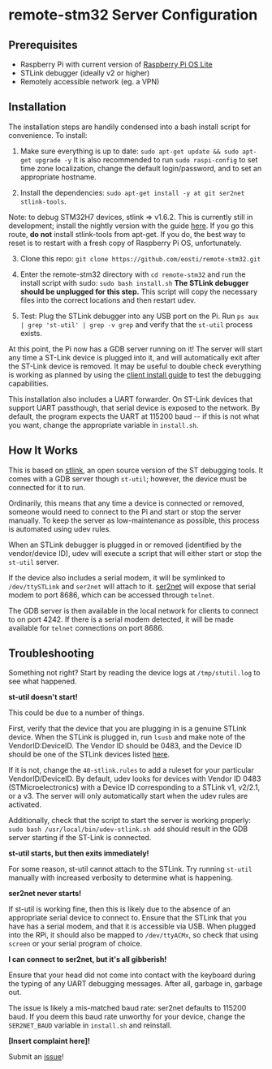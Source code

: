 # remote-stm32 Server Configuration #

## Prerequisites ##

* Raspberry Pi with current version of [Raspberry Pi OS Lite](https://www.raspberrypi.org/software/operating-systems/)
* STLink debugger (ideally v2 or higher)
* Remotely accessible network (eg. a VPN)

## Installation ##

The installation steps are handily condensed into a bash install script for convenience. 
To install:

1. Make sure everything is up to date: `sudo apt-get update && sudo apt-get upgrade -y`
It is also recommended to run `sudo raspi-config` to set time zone localization, change the default login/password, and to set an appropriate hostname.

2. Install the dependencies: `sudo apt-get install -y at git ser2net stlink-tools`. 

Note: to debug STM32H7 devices, stlink => v1.6.2.
This is currently still in development; install the nightly version with the guide [here](https://github.com/stlink-org/stlink/blob/develop/doc/compiling.md#linux).
If you go this route, **do not** install stlink-tools from apt-get. 
If you do, the best way to reset is to restart with a fresh copy of Raspberry Pi OS, unfortunately.

3. Clone this repo: `git clone https://github.com/eosti/remote-stm32.git` 

4. Enter the remote-stm32 directory with `cd remote-stm32` and run the install script with sudo: `sudo bash install.sh`
**The STLink debugger should be unplugged for this step.**
This script will copy the necessary files into the correct locations and then restart udev.

4. Test: Plug the STLink debugger into any USB port on the Pi. Run `ps aux | grep 'st-util' | grep -v grep` and verify that the `st-util` process exists.  

At this point, the Pi now has a GDB server running on it! 
The server will start any time a ST-Link device is plugged into it, and will automatically exit after the ST-Link device is removed.
It may be useful to double check everything is working as planned by using the [client install guide](client.md) to test the debugging capabilities.

This installation also includes a UART forwarder. 
On ST-Link devices that support UART passthough, that serial device is exposed to the network.
By default, the program expects the UART at 115200 baud -- if this is not what you want, change the appropriate variable in `install.sh`.

## How It Works ##

This is based on [stlink](https://github.com/stlink-org/stlink), an open source version of the ST debugging tools. 
It comes with a GDB server though `st-util`; however, the device must be connected for it to run.

Ordinarily, this means that any time a device is connected or removed, someone would need to connect to the Pi and start or stop the server manually.
To keep the server as low-maintenance as possible, this process is automated using udev rules. 

When an STLink debugger is plugged in or removed (identified by the vendor/device ID), udev will execute a script that will either start or stop the `st-util` server.

If the device also includes a serial modem, it will be symlinked to `/dev/ttySTLink` and `ser2net` will attach to it.
[ser2net](https://github.com/cminyard/ser2net) will expose that serial modem to port 8686, which can be accessed through `telnet`.

The GDB server is then available in the local network for clients to connect to on port 4242.
If there is a serial modem detected, it will be made available for `telnet` connections on port 8686.

## Troubleshooting ##

Something not right? Start by reading the device logs at `/tmp/stutil.log` to see what happened. 

**st-util doesn't start!**

This could be due to a number of things. 

First, verify that the device that you are plugging in is a genuine STLink device. 
When the STLink is plugged in, run `lsusb` and make note of the VendorID:DeviceID. 
The Vendor ID should be 0483, and the Device ID should be one of the STLink devices listed [here](https://usb-ids.gowdy.us/read/UD/0483). 

If it is not, change the `40-stlink.rules` to add a ruleset for your particular VendorID/DeviceID. 
By default, udev looks for devices with Vendor ID 0483 (STMicroelectronics) with a Device ID corresponding to a STLink v1, v2/2.1, or a v3. 
The server will only automatically start when the udev rules are activated. 

Additionally, check that the script to start the server is working properly: `sudo bash /usr/local/bin/udev-stlink.sh add` should result in the GDB server starting if the ST-Link is connected.

**st-util starts, but then exits immediately!**

For some reason, st-util cannot attach to the STLink. 
Try running `st-util` manually with increased verbosity to determine what is happening. 

**ser2net never starts!**

If st-util is working fine, then this is likely due to the absence of an appropriate serial device to connect to.
Ensure that the STLink that you have has a serial modem, and that it is accessible via USB.
When plugged into the RPi, it should also be mapped to `/dev/ttyACMx`, so check that using `screen` or your serial program of choice.

**I can connect to ser2net, but it's all gibberish!**

Ensure that your head did not come into contact with the keyboard during the typing of any UART debugging messages.
After all, garbage in, garbage out. 

The issue is likely a mis-matched baud rate: ser2net defaults to 115200 baud.
If you deem this baud rate unworthy for your device, change the `SER2NET_BAUD` variable in `install.sh` and reinstall. 

**[Insert complaint here]!**

Submit an [issue](https://github.com/eosti/remote-stm32/issues)!
